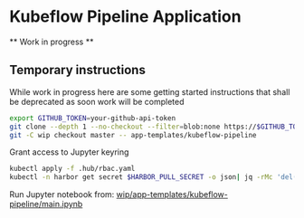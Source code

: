 # Kubeflow Pipeline Application

** Work in progress **

## Temporary instructions

While work in progress here are some getting started instructions that shall be deprecated as soon work will be completed

```bash
export GITHUB_TOKEN=your-github-api-token
git clone --depth 1 --no-checkout --filter=blob:none https://$GITHUB_TOKEN@github.com/agilestacks/applications wip
git -C wip checkout master -- app-templates/kubeflow-pipeline
```

Grant access to Jupyter keyring
```bash
kubectl apply -f .hub/rbac.yaml
kubectl -n harbor get secret $HARBOR_PULL_SECRET -o json| jq -rMc 'del(.metadata.namespace)' | kubectl apply -f -
```

Run Jupyter notebook from: [wip/app-templates/kubeflow-pipeline/main.ipynb](main.ipynb)

